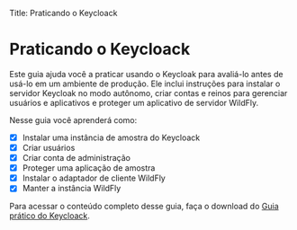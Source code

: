 Title: Praticando o Keycloack

# Praticando o Keycloack

Este guia ajuda você a praticar usando o Keycloak para avaliá-lo antes de usá-lo em um ambiente de produção. Ele inclui instruções para instalar o servidor Keycloak no modo autônomo, criar contas e reinos para gerenciar usuários e aplicativos e proteger um aplicativo de servidor WildFly.

Nesse guia você aprenderá como:

- [x] Instalar uma instância de amostra do Keycloack  
- [x] Criar usuários  
- [x] Criar conta de administração  
- [x] Proteger uma aplicação de amostra  
- [x] Instalar o adaptador de cliente WildFly  
- [x] Manter a instância WildFly

Para acessar o conteúdo completo desse guia, faça o download do [Guia prático do Keycloack][1].






[1]:/pt-br/keycloack/praticando_keycloack.pdf

